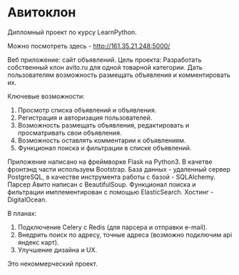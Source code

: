 # Авитоклон
Дипломный проект по курсу LearnPython.

Можно посмотреть здесь - http://161.35.21.248:5000/

Веб приложение: сайт объявлений.
Цель проекта: Разработать собственный клон avito.ru для одной товарной категории. Дать пользователям возможность размещать объявления и комментировать их.

Ключевые возможности:
1. Просмотр списка объявлений и объявления.
3. Регистрация и авторизация пользователей.
4. Возможность размещать объявления, редактировать и просматривать свои объявления.
5. Возможность оставлять комментарии к объявлениям.
6. Функционал поиска и фильтрации в списке объявлений.

Приложение написано на фреймворке Flask на Python3. В качетве фронтэнд части используем Bootstrap. База данных - удаленный сервер PostgreSQL, в качестве инструмента работы с базой - SQLAlchemy.
Парсер Авито написан с BeautifulSoup.
Функционал поиска и фильтрации имплементирован с помощью ElasticSearch. 
Хостинг - DigitalOcean.

В планах:
1. Подключение Celery с Redis (для парсера и отправки e-mail).
2. Внедрить поиск по адресу, точные адреса (возможно подключим api яндекс карт).
3. Улучшение дизайна и UX.

Это некоммерческий проект.
